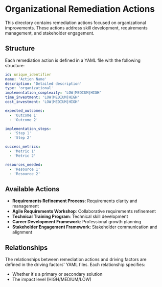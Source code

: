 # Organizational Remediation Actions

This directory contains remediation actions focused on organizational improvements. These actions address skill development, requirements management, and stakeholder engagement.

## Structure
Each remediation action is defined in a YAML file with the following structure:
```yaml
id: unique_identifier
name: 'Action Name'
description: 'Detailed description'
type: 'organizational'
implementation_complexity: 'LOW|MEDIUM|HIGH'
time_investment: 'LOW|MEDIUM|HIGH'
cost_investment: 'LOW|MEDIUM|HIGH'

expected_outcomes:
  - 'Outcome 1'
  - 'Outcome 2'

implementation_steps:
  - 'Step 1'
  - 'Step 2'

success_metrics:
  - 'Metric 1'
  - 'Metric 2'

resources_needed:
  - 'Resource 1'
  - 'Resource 2'
```

## Available Actions
- **Requirements Refinement Process**: Requirements clarity and management
- **Agile Requirements Workshop**: Collaborative requirements refinement
- **Technical Training Program**: Technical skill development
- **Career Development Framework**: Professional growth planning
- **Stakeholder Engagement Framework**: Stakeholder communication and alignment

## Relationships
The relationships between remediation actions and driving factors are defined in the driving factors' YAML files. Each relationship specifies:
- Whether it's a primary or secondary solution
- The impact level (HIGH/MEDIUM/LOW) 